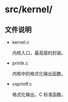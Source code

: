 # src/kernel/
## 文件说明

- kernel.c

    内核入口，最高层的封装。
    
- printk.c

    内核中的格式化输出函数。
    
- vsprintf.c

    格式化输出，C 标准函数。

